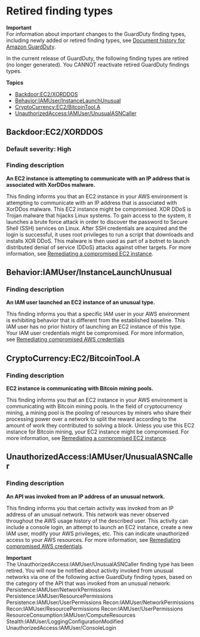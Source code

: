 # Retired finding types<a name="guardduty_finding-types-retired"></a>

**Important**  
For information about important changes to the GuardDuty finding types, including newly added or retired finding types, see [Document history for Amazon GuardDuty](doc-history.md)\.

In the current release of GuardDuty, the following finding types are retired \(no longer generated\)\. You CANNOT reactivate retired GuardDuty findings types\. 

**Topics**
+ [Backdoor:EC2/XORDDOS](#backdoor2)
+ [Behavior:IAMUser/InstanceLaunchUnusual](#behavior1)
+ [CryptoCurrency:EC2/BitcoinTool\.A](#crypto1)
+ [UnauthorizedAccess:IAMUser/UnusualASNCaller](#unauthorized6)

## Backdoor:EC2/XORDDOS<a name="backdoor2"></a>

### Default severity: High<a name="backdoor2_severity"></a>

### Finding description<a name="backdoor2_description"></a>

**An EC2 instance is attempting to communicate with an IP address that is associated with XorDDos malware\.**

This finding informs you that an EC2 instance in your AWS environment is attempting to communicate with an IP address that is associated with XorDDos malware\. This EC2 instance might be compromised\. XOR DDoS is Trojan malware that hijacks Linux systems\. To gain access to the system, it launches a brute force attack in order to discover the password to Secure Shell \(SSH\) services on Linux\. After SSH credentials are acquired and the login is successful, it uses root privileges to run a script that downloads and installs XOR DDoS\. This malware is then used as part of a botnet to launch distributed denial of service \(DDoS\) attacks against other targets\. For more information, see [Remediating a compromised EC2 instance](guardduty_remediate.md#compromised-ec2)\.

## Behavior:IAMUser/InstanceLaunchUnusual<a name="behavior1"></a>

### Finding description<a name="behavior1_description"></a>

**An IAM user launched an EC2 instance of an unusual type\.**

This finding informs you that a specific IAM user in your AWS environment is exhibiting behavior that is different from the established baseline\. This IAM user has no prior history of launching an EC2 instance of this type\. Your IAM user credentials might be compromised\. For more information, see [Remediating compromised AWS credentials](guardduty_remediate.md#compromised-creds)

## CryptoCurrency:EC2/BitcoinTool\.A<a name="crypto1"></a>

### Finding description<a name="crypto1_description"></a>

**EC2 instance is communicating with Bitcoin mining pools\.**

This finding informs you that an EC2 instance in your AWS environment is communicating with Bitcoin mining pools\. In the field of cryptocurrency mining, a mining pool is the pooling of resources by miners who share their processing power over a network to split the reward according to the amount of work they contributed to solving a block\. Unless you use this EC2 instance for Bitcoin mining, your EC2 instance might be compromised\. For more information, see [Remediating a compromised EC2 instance](guardduty_remediate.md#compromised-ec2)\.

## UnauthorizedAccess:IAMUser/UnusualASNCaller<a name="unauthorized6"></a>

### Finding description<a name="unauthorized6_description"></a>

**An API was invoked from an IP address of an unusual network\.**

This finding informs you that certain activity was invoked from an IP address of an unusual network\. This network was never observed throughout the AWS usage history of the described user\. This activity can include a console login, an attempt to launch an EC2 instance, create a new IAM user, modify your AWS privileges, etc\. This can indicate unauthorized access to your AWS resources\. For more information, see [Remediating compromised AWS credentials](guardduty_remediate.md#compromised-creds)\.

**Important**  
The UnauthorizedAccess:IAMUser/UnusualASNCaller finding type has been retired\. You will now be notified about activity invoked from unusual networks via one of the following active GuardDuty finding types, based on the category of the API that was invoked from an unusual network:   
Persistence:IAMUser/NetworkPermissions
Persistence:IAMUser/ResourcePermissions
Persistence:IAMUser/UserPermissions
Recon:IAMUser/NetworkPermissions
Recon:IAMUser/ResourcePermissions
Recon:IAMUser/UserPermissions
ResourceConsumption:IAMUser/ComputeResources
Stealth:IAMUser/LoggingConfigurationModified
UnauthorizedAccess:IAMUser/ConsoleLogin